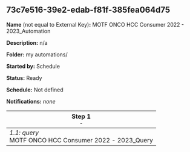 ## 73c7e516-39e2-edab-f81f-385fea064d75

**Name** (not equal to External Key)**:** MOTF ONCO HCC Consumer 2022 - 2023_Automation

**Description:** n/a

**Folder:** my automations/

**Started by:** Schedule

**Status:** Ready

**Schedule:** Not defined

**Notifications:** _none_


| Step 1<br>_<small>-</small>_ |
| --- |
| _1.1: query_<br>MOTF ONCO HCC Consumer 2022 - 2023_Query |
